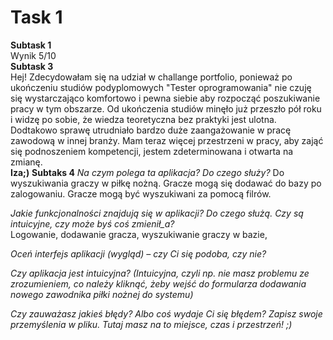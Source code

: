 # Task 1
**Subtask 1**  
Wynik 5/10  
**Subtask 3**  
Hej! Zdecydowałam się na udział w challange portfolio, ponieważ po ukończeniu studiów podyplomowych "Tester oprogramowania" nie czuję się wystarczająco komfortowo i pewna siebie aby rozpocząć poszukiwanie pracy w tym obszarze. Od ukończenia studiów minęło już przeszło pół roku i widzę po sobie, że wiedza teoretyczna bez praktyki jest ulotna. Dodtakowo sprawę utrudniało bardzo duże zaangażowanie w pracę zawodową w innej branży. Mam teraz więcej przestrzeni w pracy, aby zająć się podnoszeniem kompetencji, jestem zdeterminowana i otwarta na zmianę.  
**Iza;)**
**Subtaks 4**
*Na czym polega ta aplikacja? Do czego służy?*    Do wyszukiwania graczy w piłkę nożną. Gracze mogą się dodawać do bazy po zalogowaniu. Gracze mogą być wyszukiwani za pomocą filrów.

*Jakie funkcjonalności znajdują się w aplikacji? Do czego służą. Czy są intuicyjne, czy może byś coś zmienił_a?*  
Logowanie, dodawanie gracza, wyszukiwanie graczy w bazie, 

*Oceń interfejs aplikacji (wygląd) – czy Ci się podoba, czy nie?* 

*Czy aplikacja jest intuicyjna? (Intuicyjna, czyli np. nie masz problemu ze zrozumieniem, co należy kliknąć, żeby wejść do formularza dodawania nowego zawodnika piłki nożnej do systemu)*

*Czy zauważasz jakieś błędy? Albo coś wydaje Ci się błędem? Zapisz swoje przemyślenia w pliku. Tutaj masz na to miejsce, czas i przestrzeń! ;)* 
